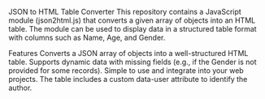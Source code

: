 JSON to HTML Table Converter
This repository contains a JavaScript module (json2html.js) that converts a given array of objects into an HTML table. The module can be used to display data in a structured table format with columns such as Name, Age, and Gender.

Features
Converts a JSON array of objects into a well-structured HTML table.
Supports dynamic data with missing fields (e.g., if the Gender is not provided for some records).
Simple to use and integrate into your web projects.
The table includes a custom data-user attribute to identify the author.
